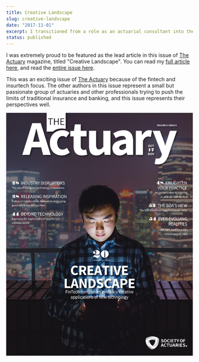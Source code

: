 ```yaml
---
title: Creative Landscape
slug: creative-landscape
date: "2017-11-01"
excerpt: I transitioned from a role as an actuarial consultant into the world of fintech a few years ago. The actuarial profession is relatively small and extremely specialized, but I believe actuarial methods and insights can play a significant role in the burgeoning fintech field. I wrote an article for <u>The Actuary</u> magazine summarizing the fintech landscape and the role that actuaries should be playing in it.
status: published
---
```


I was extremely proud to be featured as the lead article in this issue of <u>The Actuary</u> magazine, titled "Creative Landscape". You can read my <a href="https://theactuarymagazine.org/creative-landscape/" target="_blank">full article here</a>, and read the <a href="https://theactuarymagazine.org/wp-content/uploads/2017/10/act-2017-vol15-iss5.pdf" target="_blank">entire issue here</a>.

This was an exciting issue of <u>The Actuary</u> because of the fintech and insurtech focus. The other authors in this issue represent a small but passionate group of actuaries and other professionals trying to push the limits of traditional insurance and banking, and this issue represents their perspectives well.

<img class="img-fluid mx-auto d-block" src="src/assets/img/creative-landscape-cover.jpg">
